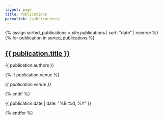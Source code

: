 ```yaml
---
layout: page
title: Publications
permalink: /publications/
---
```


<div class="publications">
  {% assign sorted_publications = site.publications | sort: "date" | reverse %}
  {% for publication in sorted_publications %}
  <div class="publication-item">
    <h2><a href="{{ publication.url }}" target="_blank">{{ publication.title }}</a></h2>
    <p>{{ publication.authors }}</p>
    {% if publication.venue %}
    <p><em>{{ publication.venue }}</em></p>
    {% endif %}
    <p>{{ publication.date | date: "%B %d, %Y" }}</p>
  </div>
  {% endfor %}
</div>
